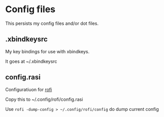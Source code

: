 # Config files

This persists my config files and/or dot files.

## .xbindkeysrc

My key bindings for use with xbindkeys.

It goes at ~/.xbindkeysrc

## config.rasi

Configuratiuon for [rofi](https://github.com/davatorium/rofi)

Copy this to ~/.config/rofi/config.rasi

Use `rofi -dump-config > ~/.config/rofi/config` do dump current config 
